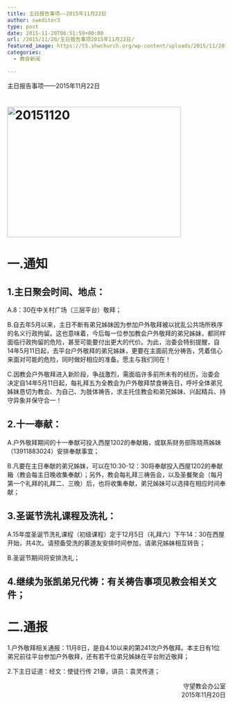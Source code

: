 ```yaml
---
title: 主日报告事项——2015年11月22日
author: sweditor3
type: post
date: 2015-11-20T06:51:59+00:00
url: /2015/11/20/主日报告事项2015年11月22日/
featured_image: https://t5.shwchurch.org/wp-content/uploads/2015/11/20151120-400x288.jpg
categories:
  - 教会新闻

---
```

主日报告事项&mdash;&mdash;2015年11月22日&nbsp; 

<!--more-->

# [<img alt="20151120" class="aligncenter size-full wp-image-13121" height="300" src="http://t5.shwchurch.org/wp-content/uploads/2015/11/20151120.jpg" width="400" />][1]
  


# 一.通知
  


## 1.主日聚会时间、地点：
  


A.8：30在中关村广场（三层平台）敬拜； 

B.自去年5月以来，主日不断有弟兄姊妹因为参加户外敬拜被以扰乱公共场所秩序的名义行政拘留。这也意味着，今后每一位参加教会户外敬拜的弟兄姊妹，都同样面临行政拘留的危险，甚至可能要付出更大的代价。为此，治委会特别提醒，自14年5月11日起，去平台户外敬拜的弟兄姊妹，更要在主面前充分祷告，凭着信心来面对可能的危险，同时做好相应的准备。愿主与我们同在！ 

C.因教会户外敬拜进入新阶段，争战激烈，需面临许多前所未有的经历，治委会决定自14年5月11日起，每礼拜五为全教会为户外敬拜禁食祷告日，呼吁全体弟兄姊妹恳切为教会、为自己、为肢体祷告，求主托住教会和弟兄姊妹、兴起精兵、持守异象并保守合一！ 

## 2.十一奉献：
  


A.户外敬拜期间的十一奉献可投入西屋1202的奉献箱，或联系财务部陈晓燕姊妹（13911883024）安排奉献事宜； 

B.凡要在主日奉献的弟兄姊妹，可以在10:30-12：30将奉献投入西屋1202的奉献箱（教会每主日晚收集奉献）；另外，教会每礼拜三祷告会，以及圣餐聚会（每月第一个礼拜的礼拜二、三晚）后，也将收集奉献，弟兄姊妹可以选择在相应时间奉献； 

## 3.圣诞节洗礼课程及洗礼：
  


A.15年度圣诞节洗礼课程（初级课程）定于12月5日（礼拜六）下午14：30在西屋开始，共4次。请预备受洗的慕道友安排时间参加，请弟兄姊妹相互转告； 

B.圣诞节期间将安排洗礼； 

## 4.继续为张凯弟兄代祷：有关祷告事项见教会相关文件；
  


# 二.通报
  


1.户外敬拜相关通报：11月8日，是自4.10以来的第241次户外敬拜。本主日有1位弟兄前往平台参加户外敬拜，还有若干位弟兄姊妹在平台附近敬拜；&nbsp; 

2.下主日证道：经文：使徒行传 21章，讲员：袁灵传道； 

<p style="text-align: right;">
  守望教会办公室<br /> 2015年11月20日
</p>

 [1]: http://t5.shwchurch.org/wp-content/uploads/2015/11/20151120.jpg